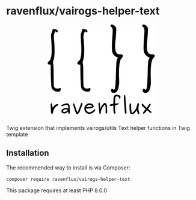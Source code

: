 # ravenflux/vairogs-helper-text

<p align="center">
  <img alt="logo" src="https://github.com/ravenflux/ravenflux/raw/master/ravenflux.jpg">
</p>

Twig extension that implements vairogs/utils Text helper functions in Twig template

Installation
------------
The recommended way to install is via Composer:
```shell
composer require ravenflux/vairogs-helper-text
```
This package requires at least PHP 8.0.0
